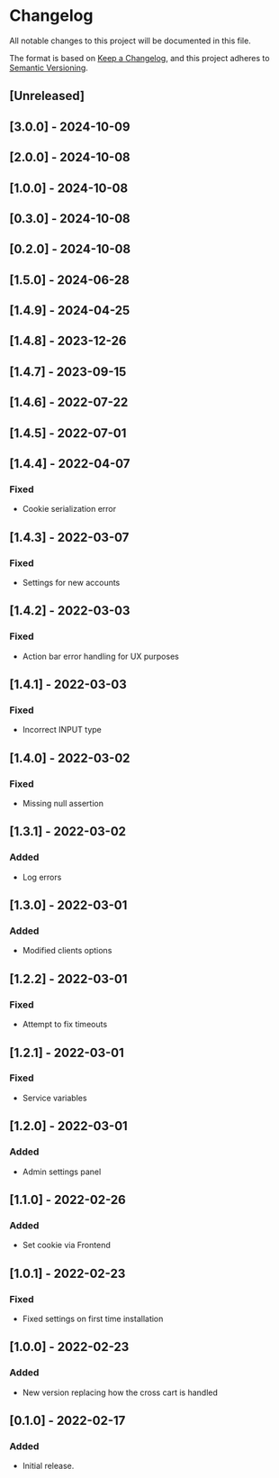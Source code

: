 # Changelog

All notable changes to this project will be documented in this file.

The format is based on [Keep a Changelog](https://keepachangelog.com/en/1.0.0/),
and this project adheres to [Semantic Versioning](https://semver.org/spec/v2.0.0.html).

## [Unreleased]

## [3.0.0] - 2024-10-09

## [2.0.0] - 2024-10-08

## [1.0.0] - 2024-10-08

## [0.3.0] - 2024-10-08

## [0.2.0] - 2024-10-08

## [1.5.0] - 2024-06-28

## [1.4.9] - 2024-04-25

## [1.4.8] - 2023-12-26

## [1.4.7] - 2023-09-15

## [1.4.6] - 2022-07-22

## [1.4.5] - 2022-07-01

## [1.4.4] - 2022-04-07

### Fixed

- Cookie serialization error

## [1.4.3] - 2022-03-07

### Fixed

- Settings for new accounts

## [1.4.2] - 2022-03-03

### Fixed

- Action bar error handling for UX purposes

## [1.4.1] - 2022-03-03

### Fixed

- Incorrect INPUT type

## [1.4.0] - 2022-03-02

### Fixed

- Missing null assertion

## [1.3.1] - 2022-03-02

### Added

- Log errors

## [1.3.0] - 2022-03-01

### Added

- Modified clients options

## [1.2.2] - 2022-03-01

### Fixed

- Attempt to fix timeouts

## [1.2.1] - 2022-03-01

### Fixed

- Service variables

## [1.2.0] - 2022-03-01

### Added

- Admin settings panel

## [1.1.0] - 2022-02-26

### Added

- Set cookie via Frontend

## [1.0.1] - 2022-02-23

### Fixed

- Fixed settings on first time installation

## [1.0.0] - 2022-02-23

### Added

- New version replacing how the cross cart is handled

## [0.1.0] - 2022-02-17

### Added

- Initial release.

